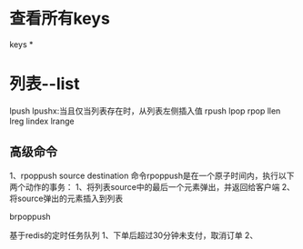 
# 查看所有keys
keys *


# 列表--list
lpush
lpushx:当且仅当列表存在时，从列表左侧插入值
rpush
lpop
rpop
llen
lreg
lindex
lrange


## 高级命令
1、rpoppush source destination
命令rpoppush是在一个原子时间内，执行以下两个动作的事务：
1、将列表source中的最后一个元素弹出，并返回给客户端
2、将source弹出的元素插入到列表

brpoppush



基于redis的定时任务队列
1、下单后超过30分钟未支付，取消订单
2、


